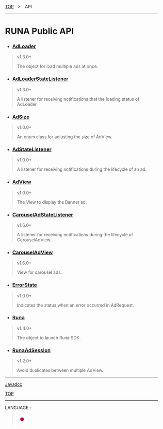 [TOP](/README.md#top)　>　API

---

# RUNA Public API

* ### [AdLoader](./AdLoader.md)
> v1.3.0+
>
> The object for load multiple ads at once.

* ### [AdLoaderStateListener](./AdLoaderStateListener.md)
> v1.3.0+
>
> A listener for receiving notifications that the loading status of AdLoader.

* ### [AdSize](./AdSize.md)
> v1.0.0+
>
> An enum class for adjusting the size of AdView.

* ### [AdStateListener](./AdStateListener.md)
> v1.0.0+
>
> A listener for receiving notifications during the lifecycle of an ad.

* ### [AdView](./AdView.md)
> v1.0.0+
>
> The View to display the Banner ad.

* ### [CarouselAdStateListener](./CarouselAdStateListener.md)
> v1.6.0+
>
> A listener for receiving notifications during the lifecycle of CarouselAdView.

* ### [CarouselAdView](./CarouselAdView.md)
> v1.6.0+
>
> View for carousel ads.

* ### [ErrorState](./ErrorState.md)
> v1.0.0+
>
> Indicates the status when an error occurred in AdRequest.

* ### [Runa](./Runa.md)
> v1.4.0+
>
> The object to launch Runa SDK.

* ### [RunaAdSession](./RunaAdSession.md)
> v1.2.0+
>
> Avoid duplicates between multiple AdView.


---

[Javadoc](https://rakuten-ads.github.io/products/runa/android/javadoc/index.html)

[TOP](/README.md#top)

---
LANGUAGE :
> [![ja](/doc/lang/ja.png)](/doc/ja/api/README.md)
